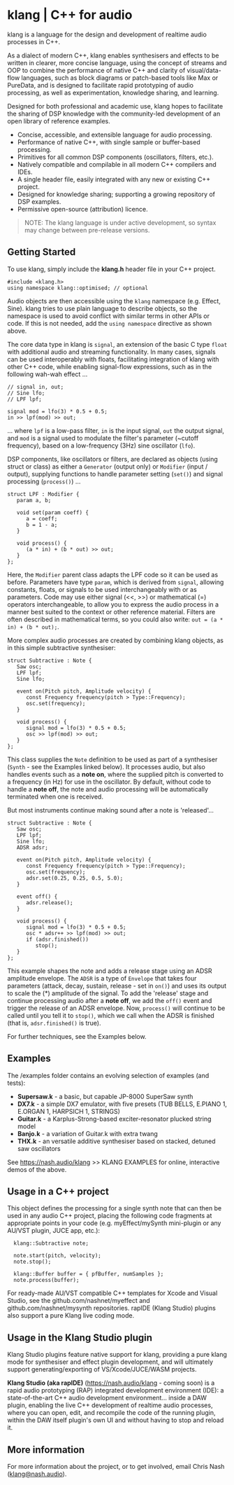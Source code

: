 # klang | C++ for audio

klang is a language for the design and development of realtime audio processes in C++.

As a dialect of modern C++, klang enables synthesisers and effects to be written in clearer, more concise language, using the concept of streams and OOP to combine the performance of native C++ and clarity of visual/data-flow languages, such as block diagrams or patch-based tools like Max or PureData, and is designed to facilitate rapid prototyping of audio processing, as well as experimentation, knowledge sharing, and learning.

Designed for both professional and academic use, klang hopes to facilitate the sharing of DSP knowledge with the community-led development of an open library of reference examples.

- Concise, accessible, and extensible language for audio processing.
- Performance of native C++, with single sample or buffer-based processing.
- Primitives for all common DSP components (oscillators, filters, etc.).
- Natively compatible and compilable in all modern C++ compilers and IDEs.
- A single header file, easily integrated with any new or existing C++ project.
- Designed for knowledge sharing; supporting a growing repository of DSP examples.
- Permissive open-source (attribution) licence.

>
> NOTE: The klang language is under active development, so syntax may change between pre-release versions.
>

## Getting Started

To use klang, simply include the **klang.h** header file in your C++ project. 

    #include <klang.h>
    using namespace klang::optimised; // optional

Audio objects are then accessible using the <code>klang</code> namespace (e.g. Effect, Sine). klang tries to use plain language to describe objects, so the namespace is used to avoid conflict with similar terms in other APIs or code. If this is not needed, add the <code>using namespace</code> directive as shown above.

The core data type in klang is <code>signal</code>, an extension of the basic C type <code>float</code> with additional audio and streaming functionality. In many cases, signals can be used interoperably with floats, facilitating integration of klang with other C++ code, while enabling signal-flow expressions, such as in the following wah-wah effect ...

```
// signal in, out;
// Sine lfo;
// LPF lpf;

signal mod = lfo(3) * 0.5 + 0.5;
in >> lpf(mod) >> out;
```

... where <code>lpf</code> is a low-pass filter, <code>in</code> is the input signal, <code>out</code> the output signal, and <code>mod</code> is a signal used to modulate the filter's parameter (~cutoff frequency), based on a low-frequency (3Hz) sine oscillator (<code>lfo</code>).

DSP components, like oscillators or filters, are declared as objects (using struct or class) as either a <code>Generator</code> (output only) or <code>Modifier</code> (input / output), supplying functions to handle parameter setting (<code>set()</code>) and signal processing (<code>process()</code>) ...

```
struct LPF : Modifier {
   param a, b;

   void set(param coeff) {
      a = coeff;
      b = 1 - a;
   }

   void process() {
      (a * in) + (b * out) >> out;
   }
};
```
Here, the <code>Modifier</code> parent class adapts the LPF code so it can be used as before. Parameters have type <code>param</code>, which is derived from <code>signal</code>, allowing constants, floats, or signals to be used interchangeably with or as parameters. Code may use either signal (<<, >>) or mathematical (=) operators interchangeable, to allow you to express the audio process in a manner best suited to the context or other reference material. Filters are often described in mathematical terms, so you could also write: `out = (a * in) + (b * out);`.

More complex audio processes are created by combining klang objects, as in this simple subtractive synthesiser:

```
struct Subtractive : Note {
   Saw osc;
   LPF lpf;
   Sine lfo;

   event on(Pitch pitch, Amplitude velocity) {
      const Frequency frequency(pitch > Type::Frequency);
      osc.set(frequency);
   }
	 
   void process() {
      signal mod = lfo(3) * 0.5 + 0.5;
	  osc >> lpf(mod) >> out;     
   }
};
```

This class supplies the <code>Note</code> definition to be used as part of a synthesiser (<code>Synth</code> - see the Examples linked below). It processes audio, but also handles events such as a **note on**, where the supplied pitch is converted to a frequency (in Hz) for use in the oscillator. By default, without code to handle a **note off**, the note and audio processing will be automatically terminated when one is received. 

But most instruments continue making sound after a note is 'released'...

```
struct Subtractive : Note {
   Saw osc;
   LPF lpf;
   Sine lfo;
   ADSR adsr;

   event on(Pitch pitch, Amplitude velocity) {
      const Frequency frequency(pitch > Type::Frequency);
      osc.set(frequency);
      adsr.set(0.25, 0.25, 0.5, 5.0);
   }
	 
   event off() {
      adsr.release();
   }
	 
   void process() {
      signal mod = lfo(3) * 0.5 + 0.5;
	  osc * adsr++ >> lpf(mod) >> out;     
	  if (adsr.finished())
         stop();
   }
};
```

This example shapes the note and adds a release stage using an ADSR amplitude envelope. The <code>ADSR</code> is a type of <code>Envelope</code> that takes four parameters (attack, decay, sustain, release - set in <code>on()</code>) and uses its output to scale the (\*) amplitude of the signal. To add the 'release' stage and continue processing audio after a **note off**, we add the <code>off()</code> event and trigger the release of an ADSR envelope. Now, <code>process()</code> will continue to be called until you tell it to <code>stop()</code>, which we call when the ADSR is finished (that is, <code>adsr.finished()</code> is true).

For further techniques, see the Examples below.

## Examples

The /examples folder contains an evolving selection of examples (and tests):

- **Supersaw.k** - a basic, but capable JP-8000 SuperSaw synth
- **DX7.k** - a simple DX7 emulator, with five presets (TUB BELLS, E.PIANO 1, E.ORGAN 1, HARPSICH 1, STRINGS)
- **Guitar.k** - a Karplus-Strong-based exciter-resonator plucked string model
- **Banjo.k** - a variation of Guitar.k with extra twang
- **THX.k** - an versatile additive synthesiser based on stacked, detuned saw oscillators

See https://nash.audio/klang >> KLANG EXAMPLES for online, interactive demos of the above.

## Usage in a C++ project

This object defines the processing for a single synth note that can then be used in any audio C++ project, placing the following code fragments at appropriate points in your code (e.g. myEffect/mySynth mini-plugin or any AU/VST plugin, JUCE app, etc.):

```
  klang::Subtractive note;
 
  note.start(pitch, velocity); 
  note.stop();
  
  klang::Buffer buffer = { pfBuffer, numSamples };
  note.process(buffer);
```
For ready-made AU/VST compatible C++ templates for Xcode and Visual Studio, see the github.com/nashnet/myeffect and github.com/nashnet/mysynth repositories.
rapIDE (Klang Studio) plugins also support a pure Klang live coding mode.

## Usage in the **Klang Studio** plugin

Klang Studio plugins feature native support for klang, providing a pure klang mode for synthesiser and effect plugin development, and will ultimately support generating/exporting of VS/Xcode/JUCE/WASM projects.

**Klang Studio (aka rapIDE)** (https://nash.audio/klang - coming soon) is a rapid audio prototyping (RAP) integrated development environment (IDE): a state-of-the-art C++ audio development environment... inside a DAW plugin, enabling the live C++ development of realtime audio processes, where you can open, edit, and recompile the code of the running plugin, within the DAW itself plugin's own UI and without having to stop and reload it. 

## More information

For more information about the project, or to get involved, email Chris Nash (klang@nash.audio).
